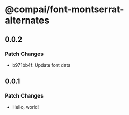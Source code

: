 # @compai/font-montserrat-alternates

## 0.0.2

### Patch Changes

- b971bb4f: Update font data

## 0.0.1

### Patch Changes

- Hello, world!
